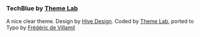 ### TechBlue by [Theme Lab][1]

A nice clear theme.  Design by [Hive Design][2]. Coded by [Theme Lab][3], ported to Typo by [Frédéric de Villamil][4]

[1]: http://www.themelab.com/free-wordpress-themes/
[2]: http://www.thehivedesigns.com
[3]: http://www.themelab.com
[4]: http://t37.net
